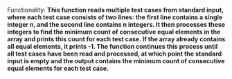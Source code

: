 Functionality: **This function reads multiple test cases from standard input, where each test case consists of two lines: the first line contains a single integer n, and the second line contains n integers. It then processes these integers to find the minimum count of consecutive equal elements in the array and prints this count for each test case. If the array already contains all equal elements, it prints -1. The function continues this process until all test cases have been read and processed, at which point the standard input is empty and the output contains the minimum count of consecutive equal elements for each test case.**